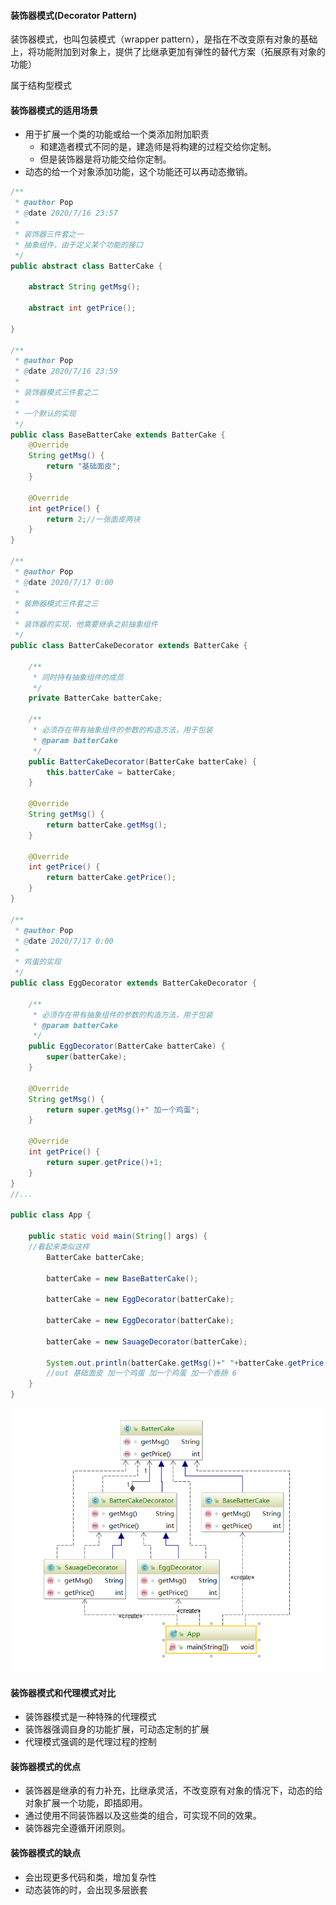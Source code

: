 #### 装饰器模式(Decorator Pattern)

装饰器模式，也叫包装模式（wrapper pattern），是指在不改变原有对象的基础上，将功能附加到对象上，提供了比继承更加有弹性的替代方案（拓展原有对象的功能）

属于结构型模式



#### 装饰器模式的适用场景

* 用于扩展一个类的功能或给一个类添加附加职责
  * 和建造者模式不同的是，建造师是将构建的过程交给你定制。
  * 但是装饰器是将功能交给你定制。
* 动态的给一个对象添加功能，这个功能还可以再动态撤销。

```java
/**
 * @author Pop
 * @date 2020/7/16 23:57
 *
 * 装饰器三件套之一
 * 抽象组件，由于定义某个功能的接口
 */
public abstract class BatterCake {

    abstract String getMsg();

    abstract int getPrice();

}

/**
 * @author Pop
 * @date 2020/7/16 23:59
 *
 * 装饰器模式三件套之二
 *
 * 一个默认的实现
 */
public class BaseBatterCake extends BatterCake {
    @Override
    String getMsg() {
        return "基础面皮";
    }

    @Override
    int getPrice() {
        return 2;//一张面皮两块
    }
}

/**
 * @author Pop
 * @date 2020/7/17 0:00
 *
 * 裝飾器模式三件套之三
 *
 * 装饰器的实现，他需要继承之前抽象组件
 */
public class BatterCakeDecorator extends BatterCake {

    /**
     * 同时持有抽象组件的成员
     */
    private BatterCake batterCake;

    /**
     * 必须存在带有抽象组件的参数的构造方法，用于包装
     * @param batterCake
     */
    public BatterCakeDecorator(BatterCake batterCake) {
        this.batterCake = batterCake;
    }

    @Override
    String getMsg() {
        return batterCake.getMsg();
    }

    @Override
    int getPrice() {
        return batterCake.getPrice();
    }
}

/**
 * @author Pop
 * @date 2020/7/17 0:00
 *
 * 鸡蛋的实现
 */
public class EggDecorator extends BatterCakeDecorator {

    /**
     * 必须存在带有抽象组件的参数的构造方法，用于包装
     * @param batterCake
     */
    public EggDecorator(BatterCake batterCake) {
        super(batterCake);
    }

    @Override
    String getMsg() {
        return super.getMsg()+" 加一个鸡蛋";
    }

    @Override
    int getPrice() {
        return super.getPrice()+1;
    }
}
//...

public class App {

    public static void main(String[] args) {
	//看起来类似这样
        BatterCake batterCake;

        batterCake = new BaseBatterCake();

        batterCake = new EggDecorator(batterCake);

        batterCake = new EggDecorator(batterCake);

        batterCake = new SauageDecorator(batterCake);

        System.out.println(batterCake.getMsg()+" "+batterCake.getPrice());
        //out 基础面皮 加一个鸡蛋 加一个鸡蛋 加一个香肠 6
    }
}
```

![1594915981230](./img/1594915981230.png)

#### 装饰器模式和代理模式对比

* 装饰器模式是一种特殊的代理模式
* 装饰器强调自身的功能扩展，可动态定制的扩展
* 代理模式强调的是代理过程的控制



#### 装饰器模式的优点

* 装饰器是继承的有力补充，比继承灵活，不改变原有对象的情况下，动态的给对象扩展一个功能，即插即用。
* 通过使用不同装饰器以及这些类的组合，可实现不同的效果。
* 装饰器完全遵循开闭原则。

#### 装饰器模式的缺点

* 会出现更多代码和类，增加复杂性
* 动态装饰的时，会出现多层嵌套